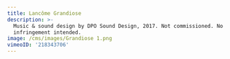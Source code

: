 ```yaml
---
title: Lancôme Grandiose
description: >-
  Music & sound design by DPO Sound Design, 2017. Not commissioned. No copyright
  infringement intended.
image: /cms/images/Grandiose 1.png
vimeoID: '218343706'
---
```





